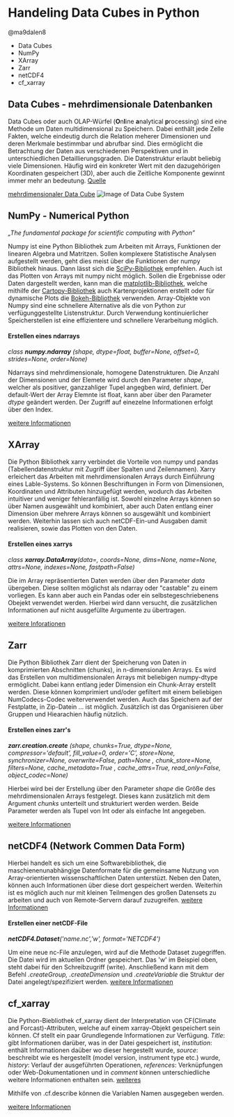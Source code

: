 # Handeling Data Cubes in Python
@ma9dalen8
* Data Cubes
* NumPy
* XArray
* Zarr
* netCDF4
* cf_xarray


## Data Cubes - mehrdimensionale Datenbanken

Data Cubes oder auch OLAP-Würfel (**O**n**l**ine **a**nalytical **p**rocessing) sind eine Methode um Daten multidimensional zu Speichern.
Dabei enthält jede Zelle Fakten, welche eindeutig durch die Relation meherer Dimensionen und deren Merkmale bestimmbar und abrufbar sind. Dies ermöglicht die Betrachtung der
Daten aus verschiedenen Perspektiven und in unterschiedlichen Detaillierungsgraden.  Die Datenstruktur erlaubt beliebig viele Dimensionen. Häufig wird ein konkreter Wert mit den dazugehörigen Koordinaten gespeichert (3D), aber auch die Zeitliche Komponente gewinnt immer mehr an bedeutung. [Quelle](https://www.datenbanken-verstehen.de/data-warehouse/olap-grundlagen/olap-cube/)

[mehrdimensionaler Data Cube](https://towardsdatascience.com/handling-netcdf-files-using-xarray-for-absolute-beginners-111a8ab4463f)
![Image of Data Cube System](https://miro.medium.com/max/875/1*oIyi7fqvyjIwEw49XkMFig.png)


## NumPy - Numerical Python
*„The fundamental package for scientific computing with Python”*
  
Numpy ist eine Python Bibliothek  zum Arbeiten mit Arrays, Funktionen der linearen Algebra und Matritzen. Sollen komplexere Statistische Analysen aufgestellt werden, geht dies meist über die Funktionen der numpy Bibliothek hinaus. Dann lässt sich die [SciPy-Bibliothek](https://www.scipy.org/scipylib/index.html) empfehlen. Auch ist das Plotten von Arrays mit numpy nicht möglich. Sollen die Ergebnisse oder Daten dargestellt werden, kann man die [matplotlib-Bibliothek](https://matplotlib.org/), welche mithilfe der [Cartopy-Bibliothek](https://scitools.org.uk/cartopy/docs/latest/) auch Kartenprojektionen erstellt oder für dynamische Plots die [Bokeh-Bibliothek](https://docs.bokeh.org/en/latest/) verwenden. Array-Objekte von Numpy sind eine schnellere Alternative als die von Python zur verfügunggestellte Listenstruktur. Durch Verwendung kontinuierlicher Speicherstellen ist eine effizientere und schnellere Verarbeitung möglich. 
  
#### Erstellen eines ndarrays
*class **numpy.ndarray** (shape, dtype=float, buffer=None, offset=0, strides=None, order=None)*
  
Ndarrays sind mehrdimensionale, homogene Datenstrukturen. Die Anzahl der Dimensionen und der Elemete wird durch den Parameter *shape*, 
welcher als positiver, ganzzahliger Tupel angegben wird, definiert. Der default-Wert der Array Elemnte ist float, kann aber über den Parameter
*dtype* geändert werden. Der Zugriff auf einezelne Informationen erfolgt über den Index. 
  
[weitere Informationen](https://numpy.org/doc/stable/reference/arrays.ndarray.html)


## XArray

Die Python Bibliothek xarry verbindet die Vorteile von numpy und pandas (Tabellendatenstruktur mit Zugriff über Spalten und Zeilennamen). Xarry erleichert das Arbeiten mit mehrdimensionalen Arrays durch Einführung eines Lable-Systems. So können Beschriftungen in Form von Dimensionen, Koordinaten und Attributen hinzugefügt werden, wodurch das Arbeiten intuitiver und weniger fehleranfällig ist. Sowohl einzelne Arrays können so über Namen ausgewählt und kombiniert, aber auch Daten entlang einer Dimension über mehrere Arrays können so ausgewählt und kombiniert werden. Weiterhin lassen sich auch  netCDF-Ein-und Ausgaben damit realisieren, sowie das Plotten von den Daten.

 #### Erstellen eines xarrys
 *class **xarray.DataArray**(data=<NA>, coords=None, dims=None, name=None, attrs=None, indexes=None, fastpath=False)*
    
Die im Array repräsentierten Daten werden über den Parameter *data* übergeben. Diese sollten möglichst als ndarray oder "castable" zu einem vorliegen. Es kann aber auch ein Pandas oder ein selbstegeschriebenens Obejekt verwendet werden. Hierbei wird dann versucht, die zusätzlichen Informationen auf nicht ausgefüllte Argumente zu übertragen.
  
[weitere Inforationen](http://xarray.pydata.org/en/stable/)


## Zarr

Die Python Bibliothek Zarr dient der Speicherung von Daten in komprimierten Abschnitten (chunks), in n-dimensionalen Arrays. Es wird das Erstellen von multidimensionalen Arrays mit beliebigen numpy-dtype ermöglicht. Dabei kann entlang jeder Dimension ein Chunk-Array erstellt werden. Diese können komprimiert und/oder gefiltert mit einem beliebigen NumCodecs-Codec weiterverwendet werden. Auch das Speichern auf der Festplatte, in Zip-Datein ... ist möglich. Zusätzlich ist das Organisieren über Gruppen und Hiearachien häufig nützlich. 

#### Erstellen eines zarr's
***zarr.creation.create** (shape, chunks=True, dtype=None, compressor='default', fill_value=0, order='C', store=None, synchronizer=None, overwrite=False, path=None , chunk_store=None, filters=None, cache_metadata=True , cache_attrs=True, read_only=False, object_codec=None)*

Hierbei wird bei der Erstellung über den Parameter *shape* die Größe des mehrdimensionalen Arrays festgelegt. Dieses kann zusätzlich mit dem Argument *chunks* unterteilt und strukturiert werden werden. Beide Parameter werden als Tupel von Int oder als einfache Int angegeben.

[weitere Informationen](https://zarr.readthedocs.io/en/stable/)


## netCDF4 (Network Commen Data Form)

Hierbei handelt es sich um eine Softwarebibliothek, die maschienenunabhängige Datenformate für die gemeinsame Nutzung von Array-orientierten wissenschaftlichen Daten unterstüzt. Neben den Daten, können auch Informationen über diese dort gespeichert werden. Weiterhin ist es möglich auch nur mit kleinen Teilmengen des großen Datensets zu arbeiten und auch von Remote-Servern darauf zuzugreifen.
[weitere Informationen](http://unidata.github.io/netcdf4-python/netCDF4/index.html#section5)

#### Erstellen einer netCDF-File
***netCDF4.Dataset**('name.nc','w', format='NETCDF4')*

Um eine neue nc-File anzulegen, wird auf die Methode Dataset zugegriffen. Die Datei wird im aktuellen Ordner gespeichert. Das 'w' im Beispiel oben, steht dabei für den Schreibzugriff (write). Anschließend kann mit dem Befehl *.createGroup, .createDimension* und *.createVariable* die Struktur der Datei angelegt/spezifiziert werden.
[weitere Informationen](https://pyhogs.github.io/intro_netcdf4.html)


## cf_xarray

Die Python-Biebliothek cf_xarray dient der Interpretation von CF(Climate and Forcast)-Attributen, welche auf einem xarray-Objekt gespeichert sein können. Cf stellt ein paar Grundlegende Informationen zur Verfügung. *Title*: gibt Informationen darüber, was in der Datei gespeichert ist, *institution*: enthält Informationen daüber wo dieser hergestellt wurde, *source*: beschreibt wie es hergestellt (model version, instrument type etc.) wurde, *history*: Verlauf der ausgeführten Operationen, *references*: Verknüpfungen oder Web-Dokumentationen und in *comment* können unterschiedliche weitere Informationen enthalten sein. [weiteres](https://cfconventions.org/Data/cf-documents/overview/viewgraphs.pdf)

Mithilfe von .cf.describe können die Variablen Namen ausgegeben werden. 

[weitere Informationen](https://cf-xarray.readthedocs.io/en/latest/examples/introduction.html)
